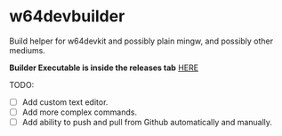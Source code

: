 # w64devbuilder
Build helper for w64devkit and possibly plain mingw, and possibly other mediums.

**Builder Executable is inside the releases tab** [HERE](https://github.com/Crafter-san/w64devbuilder/releases/tag/v2.0)


TODO:

- [ ] Add custom text editor.
- [ ] Add more complex commands.
- [ ] Add ability to push and pull from Github automatically and manually.
